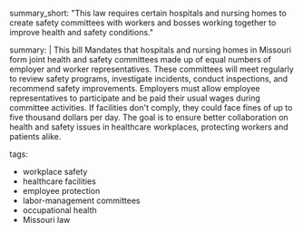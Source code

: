 summary_short: "This law requires certain hospitals and nursing homes to create safety committees with workers and bosses working together to improve health and safety conditions."

summary: |
  This bill Mandates that hospitals and nursing homes in Missouri form joint health and safety committees made up of equal numbers of employer and worker representatives. These committees will meet regularly to review safety programs, investigate incidents, conduct inspections, and recommend safety improvements. Employers must allow employee representatives to participate and be paid their usual wages during committee activities. If facilities don't comply, they could face fines of up to five thousand dollars per day. The goal is to ensure better collaboration on health and safety issues in healthcare workplaces, protecting workers and patients alike.

tags:
  - workplace safety
  - healthcare facilities
  - employee protection
  - labor-management committees
  - occupational health
  - Missouri law
